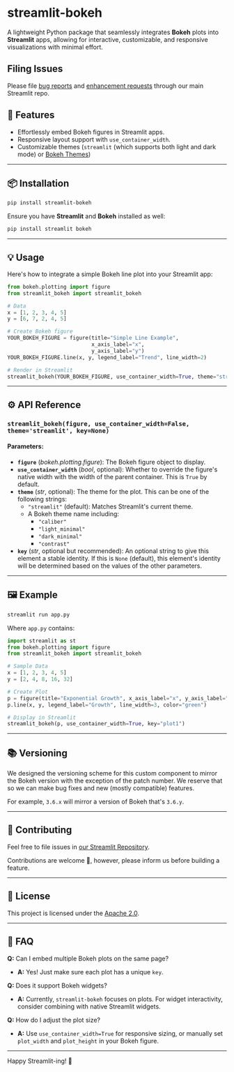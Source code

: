 # streamlit-bokeh

A lightweight Python package that seamlessly integrates **Bokeh** plots into **Streamlit** apps, allowing for interactive, customizable, and responsive visualizations with minimal effort.

## Filing Issues

Please file [bug reports](https://github.com/streamlit/streamlit/issues/new?template=bug_report.yml) and [enhancement requests](https://github.com/streamlit/streamlit/issues/new?template=feature_request.yml) through our main Streamlit repo.

## 🚀 Features

- Effortlessly embed Bokeh figures in Streamlit apps.
- Responsive layout support with `use_container_width`.
- Customizable themes (`streamlit` (which supports both light and dark mode) or [Bokeh Themes](https://docs.bokeh.org/en/latest/docs/reference/themes.html))

---

## 📦 Installation

```bash
pip install streamlit-bokeh
```

Ensure you have **Streamlit** and **Bokeh** installed as well:

```bash
pip install streamlit bokeh
```

---

## 💡 Usage

Here's how to integrate a simple Bokeh line plot into your Streamlit app:

```python
from bokeh.plotting import figure
from streamlit_bokeh import streamlit_bokeh

# Data
x = [1, 2, 3, 4, 5]
y = [6, 7, 2, 4, 5]

# Create Bokeh figure
YOUR_BOKEH_FIGURE = figure(title="Simple Line Example",
                           x_axis_label="x",
                           y_axis_label="y")
YOUR_BOKEH_FIGURE.line(x, y, legend_label="Trend", line_width=2)

# Render in Streamlit
streamlit_bokeh(YOUR_BOKEH_FIGURE, use_container_width=True, theme="streamlit", key="my_unique_key")
```

---

## ⚙️ API Reference

### `streamlit_bokeh(figure, use_container_width=False, theme='streamlit', key=None)`

#### Parameters:

- **`figure`** (_bokeh.plotting.figure_): The Bokeh figure object to display.
- **`use_container_width`** (_bool_, optional): Whether to override the figure's native width with the width of the parent container. This is `True` by default.
- **`theme`** (_str_, optional): The theme for the plot. This can be one of the following strings:
  - `"streamlit"` (default): Matches Streamlit's current theme.
  - A Bokeh theme name including:
    - `"caliber"`
    - `"light_minimal"`
    - `"dark_minimal"`
    - `"contrast"`
- **`key`** (_str_, optional but recommended): An optional string to give this element a stable identity. If this is `None` (default), this element's identity will be determined based on the values of the other parameters.

---

## 🖼️ Example

```bash
streamlit run app.py
```

Where `app.py` contains:

```python
import streamlit as st
from bokeh.plotting import figure
from streamlit_bokeh import streamlit_bokeh

# Sample Data
x = [1, 2, 3, 4, 5]
y = [2, 4, 8, 16, 32]

# Create Plot
p = figure(title="Exponential Growth", x_axis_label="x", y_axis_label="y")
p.line(x, y, legend_label="Growth", line_width=3, color="green")

# Display in Streamlit
streamlit_bokeh(p, use_container_width=True, key="plot1")
```

---

## 📚 Versioning

We designed the versioning scheme for this custom component to mirror the Bokeh version with the exception of the patch number. We reserve that so we can make bug fixes and new (mostly compatible) features.

For example, `3.6.x` will mirror a version of Bokeh that's `3.6.y`.

---

## 📝 Contributing

Feel free to file issues in [our Streamlit Repository](https://github.com/streamlit/streamlit/issues/new/choose).

Contributions are welcome 🚀, however, please inform us before building a feature.

---

## 📄 License

This project is licensed under the [Apache 2.0](LICENSE).

---

## 🙋 FAQ

**Q:** Can I embed multiple Bokeh plots on the same page?

- **A:** Yes! Just make sure each plot has a unique `key`.

**Q:** Does it support Bokeh widgets?

- **A:** Currently, `streamlit-bokeh` focuses on plots. For widget interactivity, consider combining with native Streamlit widgets.

**Q:** How do I adjust the plot size?

- **A:** Use `use_container_width=True` for responsive sizing, or manually set `plot_width` and `plot_height` in your Bokeh figure.

---

Happy Streamlit-ing! 🎉
